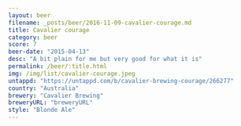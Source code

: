 ```yaml
---
layout: beer
filename: _posts/beer/2016-11-09-cavalier-courage.md
title: Cavalier courage
category: beer
score: 7
beer-date: "2015-04-13"
desc: "A bit plain for me but very good for what it is"
permalink: /beer/:title.html
img: /img/list/cavalier-courage.jpeg
untappd: "https://untappd.com/b/cavalier-brewing-courage/266277"
country: "Australia"
brewery: "Cavalier Brewing"
breweryURL: "breweryURL"
style: "Blonde Ale"
---
```

